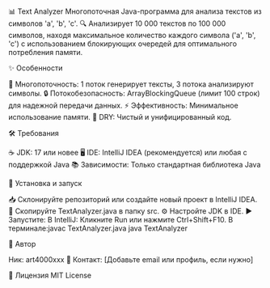 📊 Text Analyzer
Многопоточная Java-программа для анализа текстов из символов 'a', 'b', 'c'.
🔍 Анализирует 10 000 текстов по 100 000 символов, находя максимальное количество каждого символа ('a', 'b', 'c') с использованием блокирующих очередей для оптимального потребления памяти.

✨ Особенности

🚀 Многопоточность: 1 поток генерирует тексты, 3 потока анализируют символы.
🔒 Потокобезопасность: ArrayBlockingQueue (лимит 100 строк) для надежной передачи данных.
⚡ Эффективность: Минимальное использование памяти.
🧩 DRY: Чистый и унифицированный код.

🛠 Требования

☕ JDK: 17 или новее
🖥 IDE: IntelliJ IDEA (рекомендуется) или любая с поддержкой Java
📚 Зависимости: Только стандартная библиотека Java

🚀 Установка и запуск

📥 Склонируйте репозиторий или создайте новый проект в IntelliJ IDEA.
📂 Скопируйте TextAnalyzer.java в папку src.
⚙️ Настройте JDK в IDE.
▶️ Запустите:
В IntelliJ: Кликните Run или нажмите Ctrl+Shift+F10.
В терминале:javac TextAnalyzer.java
java TextAnalyzer

👤 Автор

Ник: art4000xxx
📧 Контакт: [Добавьте email или профиль, если нужно]

📜 Лицензия
MIT License


